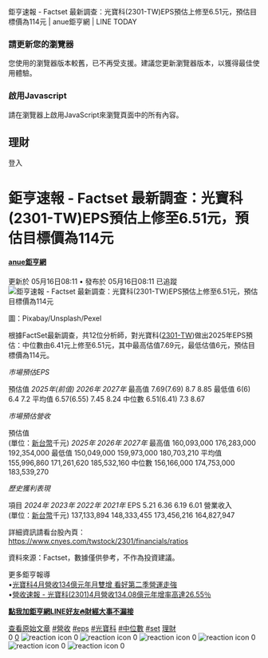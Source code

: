 
鉅亨速報 - Factset 最新調查：光寶科(2301-TW)EPS預估上修至6.51元，預估目標價為114元 | anue鉅亨網 | LINE TODAY

### 請更新您的瀏覽器

您使用的瀏覽器版本較舊，已不再受支援。建議您更新瀏覽器版本，以獲得最佳使用體驗。

  
### 啟用Javascript

請在瀏覽器上啟用JavaScript來瀏覽頁面中的所有內容。

       
## 理財

 登入   
# 鉅亨速報 - Factset 最新調查：光寶科(2301-TW)EPS預估上修至6.51元，預估目標價為114元

 
#### [anue鉅亨網](/tw/v3/publisher/100140)

更新於 05月16日08:11 • 發布於 05月16日08:11
  已追蹤  ![鉅亨速報 - Factset 最新調查：光寶科(2301-TW)EPS預估上修至6.51元，預估目標價為114元](https://today-obs.line-scdn.net/0ho1b7rKN_MB5fTi5fplRPSWcYPG9sKCoXfS14fnpOOy57YnMfYnxjfS5MOzJ7fHUffyh2eHJGa3sieH5BNw/w644)

圖：Pixabay/Unsplash/Pexel

根據FactSet最新調查，共12位分析師，對光寶科([2301-TW](https://www.cnyes.com/twstock/2301?utm_source=line&utm_medium=RSS))做出2025年EPS預估：中位數由6.41元上修至6.51元，其中最高估值7.69元，最低估值6元，預估目標價為114元。

*市場預估EPS*

預估值 *2025年(前值)* *2026年* *2027年* 最高值 7.69(7.69) 8.7 8.85 最低值 6(6) 6.4 7.2 平均值 6.57(6.55) 7.45 8.24 中位數 6.51(6.41) 7.3 8.67

*市場預估營收*

預估值  
(單位：[新台幣](https://invest.cnyes.com/forex/detail/usdtwd?utm_source=line&utm_medium=RSS)千元) *2025年* *2026年* *2027年* 最高值 160,093,000 176,283,000 192,354,000 最低值 150,049,000 159,973,000 180,703,210 平均值 155,996,860 171,261,620 185,532,160 中位數 156,166,000 174,753,000 183,539,270

*歷史獲利表現*

項目 *2024年* *2023年* *2022年* *2021年* EPS 5.21 6.36 6.19 6.01 營業收入  
(單位：[新台幣](https://invest.cnyes.com/forex/detail/usdtwd?utm_source=line&utm_medium=RSS)千元) 137,133,894 148,333,455 173,456,216 164,827,947

詳細資訊請看台股內頁：  
<https://www.cnyes.com/twstock/2301/financials/ratios>

資料來源：Factset，數據僅供參考，不作為投資建議。

更多鉅亨報導  
•[光寶科4月營收134億元年月雙增 看好第二季營運走強](https://news.cnyes.com/news/id/5967631?utm_source=line&utm_medium=RSS&utm_campaign=relate)  
•[營收速報 - 光寶科(2301)4月營收134.08億元年增率高達26.55％](https://news.cnyes.com/news/id/5967587?utm_source=line&utm_medium=RSS&utm_campaign=relate)

**[點我加鉅亨網LINE好友🔥財經大事不漏接](https://bit.ly/3aIkfkf)**

 [查看原始文章](https://news.cnyes.com/news/id/5982786?utm_source=line&utm_medium=RSS&utm_campaign=content)   [#營收](/tw/v2/tag/k7rL2D?tag=%E7%87%9F%E6%94%B6)  [#eps](/tw/v2/tag/g7Pl59?tag=eps)  [#光寶科](/tw/v2/tag/QjGGQl?tag=%E5%85%89%E5%AF%B6%E7%A7%91)  [#中位數](/tw/v2/tag/vVyra2?tag=%E4%B8%AD%E4%BD%8D%E6%95%B8)  [#set](/tw/v2/tag/Pz7L5G?tag=set)  [理財](/tw/v3/page/finance)      
0
   [0](/tw/v2/comment/article/3NlBZxB)   ![reaction icon]() 
0
![reaction icon]() 
0
![reaction icon]() 
0
![reaction icon]() 
0
![reaction icon]() 
0
![reaction icon]() 
0
  



